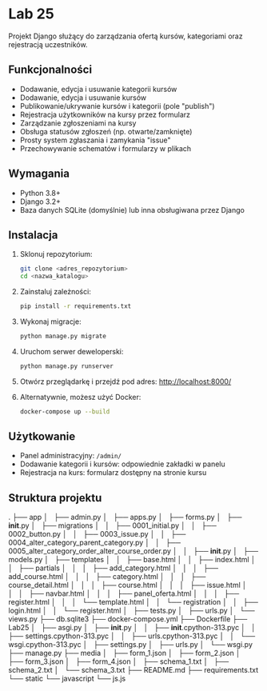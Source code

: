 # Lab 25

Projekt Django służący do zarządzania ofertą kursów, kategoriami oraz
rejestracją uczestników.

## Funkcjonalności

- Dodawanie, edycja i usuwanie kategorii kursów
- Dodawanie, edycja i usuwanie kursów
- Publikowanie/ukrywanie kursów i kategorii (pole "publish")
- Rejestracja użytkowników na kursy przez formularz
- Zarządzanie zgłoszeniami na kursy
- Obsługa statusów zgłoszeń (np. otwarte/zamknięte)
- Prosty system zgłaszania i zamykania "issue"
- Przechowywanie schematów i formularzy w plikach

## Wymagania

- Python 3.8+
- Django 3.2+
- Baza danych SQLite (domyślnie) lub inna obsługiwana przez Django

## Instalacja

1. Sklonuj repozytorium:

   ```bash
   git clone <adres_repozytorium>
   cd <nazwa_katalogu>
   ```

2. Zainstaluj zależności:

   ```bash
   pip install -r requirements.txt
   ```

3. Wykonaj migracje:

   ```bash
   python manage.py migrate
   ```

4. Uruchom serwer deweloperski:

   ```bash
   python manage.py runserver
   ```

5. Otwórz przeglądarkę i przejdź pod adres: [http://localhost:8000/](http://localhost:8000/)

6. Alternatywnie, możesz użyć Docker:

    ```bash
    docker-compose up --build
    ```

## Użytkowanie

- Panel administracyjny: `/admin/`
- Dodawanie kategorii i kursów: odpowiednie zakładki w panelu
- Rejestracja na kurs: formularz dostępny na stronie kursu

## Struktura projektu

.
├── app
│   ├── admin.py
│   ├── apps.py
│   ├── forms.py
│   ├── __init__.py
│   ├── migrations
│   │   ├── 0001_initial.py
│   │   ├── 0002_button.py
│   │   ├── 0003_issue.py
│   │   ├── 0004_alter_category_parent_category.py
│   │   ├── 0005_alter_category_order_alter_course_order.py
│   │   ├── __init__.py
│   ├── models.py
│   ├── templates
│   │   ├── base.html
│   │   ├── index.html
│   │   ├── partials
│   │   │   ├── add_category.html
│   │   │   ├── add_course.html
│   │   │   ├── category.html
│   │   │   ├── course_detail.html
│   │   │   ├── course.html
│   │   │   ├── issue.html
│   │   │   ├── navbar.html
│   │   │   ├── panel_oferta.html
│   │   │   ├── register.html
│   │   │   └── template.html
│   │   └── registration
│   │       ├── login.html
│   │       └── register.html
│   ├── tests.py
│   ├── urls.py
│   └── views.py
├── db.sqlite3
├── docker-compose.yml
├── Dockerfile
├── Lab25
│   ├── asgi.py
│   ├── __init__.py
│   │   ├── __init__.cpython-313.pyc
│   │   ├── settings.cpython-313.pyc
│   │   ├── urls.cpython-313.pyc
│   │   └── wsgi.cpython-313.pyc
│   ├── settings.py
│   ├── urls.py
│   └── wsgi.py
├── manage.py
├── media
│   ├── form_1.json
│   ├── form_2.json
│   ├── form_3.json
│   ├── form_4.json
│   ├── schema_1.txt
│   ├── schema_2.txt
│   └── schema_3.txt
├── README.md
├── requirements.txt
└── static
    └── javascript
        └── js.js
